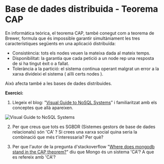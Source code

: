 # Base de dades distribuida - Teorema CAP

En informàtica teòrica, el teorema CAP, també conegut com a teorema de Brewer, formula que és impossible garantir simultàniament les tres característiques següents en una aplicació distribuïda: 

* Consistència: tots els nodes veuen la mateixa dada al mateix temps.
* Disponibilitat: la garantia que cada petició a un node rep una resposta de si ha tingut èxit o a fallat.
* Tolerància a la partició: el sistema continua operant malgrat un error a la xarxa divideixi el sistema ( aïlli certs nodes ).

Això afecta també a les bases de dades distribuides. 

**Exercici:**

1. Llegeix el blog: "[Visual Guide to NoSQL Systems](http://blog.nahurst.com/visual-guide-to-nosql-systems)" i familiaritzat amb els conceptes que allà apareixen.

![Visual Guide to NoSQL Systems](https://phaven-prod.s3.amazonaws.com/files/image_part/asset/607361/CausfGVcU2tskB-TR5b8CMm8Keg/medium_media_httpfarm5static_mevIk.png)

2. Per que creus que tots es SGBDR (Sistemes gestors de base de dades relacionals) són 'CA' ? Si crees una xarxa social quina seria la combinació que més t'interessaria? Per què?

3. Per que l'autor de la pregunta d'stackoverflow "[Where does mongodb stand in the CAP theorem?](http://stackoverflow.com/questions/11292215/where-does-mongodb-stand-in-the-cap-theorem)" diu que Mongo és un sistema 'CA'? A que es refereix amb 'CA'?
